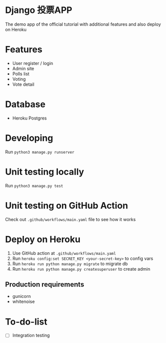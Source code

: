 # Django 投票APP
The demo app of the official tutorial with additional features and also deploy on Heroku
# Features
* User register / login
* Admin site
* Polls list
* Voting
* Vote detail
# Database
* Heroku Postgres
# Developing
Run `python3 manage.py runserver`
# Unit testing locally
Run `python3 manage.py test`
# Unit testing on GitHub Action
Check out `.github/workflows/main.yaml` file to see how it works
# Deploy on Heroku
1. Use GitHub action at `.github/workflows/main.yaml`
2. Run `heroku config:set SECRET_KEY <your-secret-key>` to config vars
3. Run `heroku run python manage.py migrate` to migrate db
4. Run `heroku run python manage.py createsuperuser` to create admin
## Production requirements
* gunicorn
* whitenoise

# To-do-list
- [ ] Integration testing
